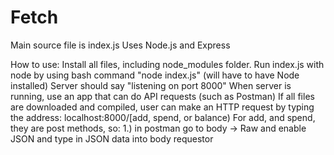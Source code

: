 # Fetch

Main source file is index.js
Uses Node.js and Express

How to use:
Install all files, including node_modules folder.
Run index.js with node by using bash command "node index.js" (will have to have Node installed) 
Server should say "listening on port 8000"
When server is running, use an app that can do API requests (such as Postman)
If all files are downloaded and compiled, user can make an HTTP request by typing the address: localhost:8000/[add, spend, or balance)
For add, and spend, they are post methods, so:
  1.) in postman go to body -> Raw and enable JSON and type in JSON data into body requestor


